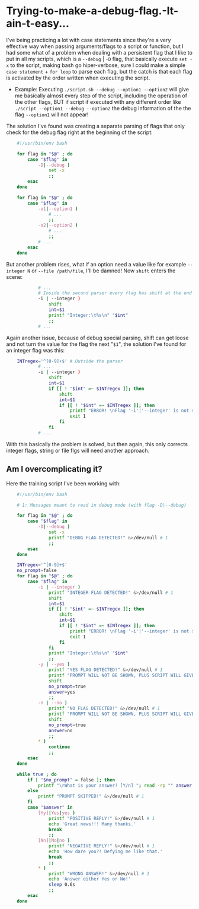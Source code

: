 # Trying-to-make-a-debug-flag.-It-ain-t-easy...
I've being practicing a lot with case statements since they're a very effective way when passing arguments/flags to a script or function, but I had some what of a problem when dealing with a persistent flag that I like to put in all my scripts, which is a `--debug` | `-D` flag, that basically execute `set -x` to the script, making bash go hiper-verbose, sure I could make a simple `case statement` + `for loop` to parse each flag, but the catch is that each flag is activated by the order written when executing the script.

- Example: Executing `./script.sh --debug --option1 --option2` will give me basically almost every step of the script, including the operation of the other flags, BUT if script if executed with any different order like `./script --option1 --debug --option2` the debug information of the the flag `--option1` will not appear!

The solution I've found was creating a separate parsing of flags that only check for the debug flag right at the beginning of the script:

```sh
    #!/usr/bin/env bash

    for flag in "$@" ; do
    	case "$flag" in
    		-D|--debug )
    			set -x
    			;;
    	esac
    done

    for flag in "$@" ; do
    	case "$flag" in
    		-o1|--option1 )
                # ...
        		;;
        	-o2|--option2 )
                # ...
    	    	;;
            # ...
    	esac
    done
```

But another problem rises, what if an option need a value like for example `--integer N` or `--file /path/file`, I'll be damned! Now `shift` enters the scene:

```sh
            # ...
            # Inside the second parser every flag has shift at the end or in some point of the process
    		-i | --integer )
    			shift
    			int=$1
    			printf "Integer:\t%s\n" "$int"
    			;;
            # ...
```

Again another issue, because of debug special parsing, shift can get loose and not turn the value for the flag the next "`$1`", the solution I've found for an integer flag was this:

```sh
    INTregex='^[0-9]+$' # Outside the parser
            # ...
        	-i | --integer )
        		shift
        		int=$1
        		if [[ ! "$int" =~ $INTregex ]]; then
        			shift
        			int=$1
        			if [[ ! "$int" =~ $INTregex ]]; then
        				printf "ERROR! \nFlag '-i'|'--integer' is not supposed to read chars or floats.\n"
        				exit 1
        			fi
        		fi
            # ...
```

With this basically the problem is solved, but then again, this only corrects integer flags, string or file flgs will need another approach.

## Am I overcomplicating it?

Here the training script I've been working with:

```sh
    #!/usr/bin/env bash

    # 1: Messages meant to read in debug mode (with flag -D|--debug)

    for flag in "$@" ; do
    	case "$flag" in
    		-D|--debug )
    			set -x
    			printf "DEBUG FLAG DETECTED!" &>/dev/null # 1
    			;;
    	esac
    done

    INTregex='^[0-9]+$'
    no_prompt=false
    for flag in "$@" ; do
    	case "$flag" in
    		-i | --integer )
    			printf "INTEGER FLAG DETECTED!" &>/dev/null # 1
    			shift
    			int=$1
    			if [[ ! "$int" =~ $INTregex ]]; then
    				shift
    				int=$1
    				if [[ ! "$int" =~ $INTregex ]]; then
    					printf "ERROR! \nFlag '-i'|'--integer' is not supposed to read chars or floats.\n"
    					exit 1
    				fi
    			fi
    			printf "Integer:\t%s\n" "$int"
    			;;
    		-y | --yes )
    			printf "YES FLAG DETECTED!" &>/dev/null # 1
    			printf "PROMPT WILL NOT BE SHOWN, PLUS SCRIPT WILL GIVE POSITIVE REPLY" &>/dev/null # 1
    			shift
    			no_prompt=true
    			answer=yes
    			;;
    		-n | --no )
    			printf "NO FLAG DETECTED!" &>/dev/null # 1
    			printf "PROMPT WILL NOT BE SHOWN, PLUS SCRIPT WILL GIVE NEGATIVE REPLY" &>/dev/null # 1
    			shift
    			no_prompt=true
    			answer=no
    			;;
    		* )
    			continue
    			;;
    	esac
    done

    while true ; do
    	if [ "$no_prompt" = false ]; then
    		printf "\rWhat is your answer? [Y/n] "; read -rp "" answer
    	else
    		printf "PROMPT SKIPPED!" &>/dev/null # 1
    	fi
    	case "$answer" in
    		[Yy]|Yes|yes )
    			printf "POSITIVE REPLY!" &>/dev/null # 1
    			echo 'Great news!!! Many thanks.'
    			break
    			;;
    		[Nn]|No|no )
    			printf "NEGATIVE REPLY!" &>/dev/null # 1
    			echo 'How dare you?! Defying me like that.'
    			break
    			;;
    		* )
    			printf "WRONG ANSWER!" &>/dev/null # 1
    			echo 'Answer either Yes or No!'
    			sleep 0.6s
    			;;
    	esac
    done
```

